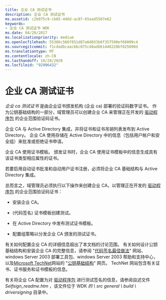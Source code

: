 ```yaml
---
title: 企业 CA 测试证书
description: 企业 CA 测试证书
ms.assetid: c2b075c9-cb85-446d-ac07-65aad5507e62
keywords:
- 企业 CA 测试证书 WDK
ms.date: 04/20/2017
ms.localizationpriority: medium
ms.openlocfilehash: 55306c566f851d87a6d033b8f357590ef68009c4
ms.sourcegitcommit: f1cdadbcaacbbc075c48adb61448220bf825690d
ms.translationtype: MT
ms.contentlocale: zh-CN
ms.lasthandoff: 10/28/2020
ms.locfileid: "92906432"
---
```

# <a name="enterprise-ca-test-certificate"></a>企业 CA 测试证书


*企业 ca 测试证书* 是由企业证书颁发机构 (企业 ca) 部署的验证码数字证书。 作为公钥基础结构的一部分，域管理员可以创建企业 CA 来管理正在开发的 [驱动程序包](driver-packages.md) 的企业范围验证码证书。

企业 CA 与 Active Directory 集成，并将证书和证书吊销列表发布到 Active Directory。 企业 CA 使用存储在 Active Directory 中的信息（包括用户帐户和安全组）来批准或拒绝证书申请。

企业 CA 使用证书模板。 颁发证书时，企业 CA 使用证书模板中的信息生成具有该证书类型相应属性的证书。

若要启用自动证书批准和自动用户证书注册，必须将企业 CA 基础结构与 Active Directory 集成。

总而言之，域管理员必须执行以下操作来创建企业 CA，以管理正在开发的 [驱动程序包](driver-packages.md) 的企业范围验证码证书：

-   安装企业 CA。

-    (代码签名) 证书模板创建测试。

-   在 Active Directory 中发布测试证书模板。

-   配置组策略以分发企业 CA 颁发的测试证书。

有关如何配置企业 CA 的详细信息超出了本文档的讨论范围。 有关如何设计公钥基础结构和安装企业 CA 的完整信息，请参阅 "[代码签名最佳做法](/windows-hardware/test/hlk/)" 网站、windows Server 2003 部署工具包、windows Server 2003 帮助和支持中心，以及[Microsoft TechNet](https://go.microsoft.com/fwlink/p/?linkid=62647)网站的 "[公钥基础结构](/previous-versions/windows/it-pro/windows-server-2003/cc757327(v=ws.10))" 网页。 TechNet 网站包含有关证书、证书服务和证书模板的信息。

有关将企业 CA 配置为对 [驱动程序包](driver-packages.md) 进行测试签名的信息，请参阅自述文件 *Selfsign_readme.htm* ，该文件位于 WDK *的 \\ src general \\ build \\ driversigning* 目录中。

 

